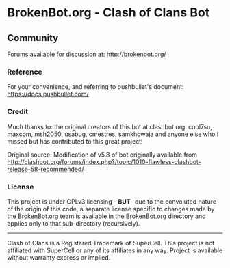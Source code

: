 # BrokenBot.org - Clash of Clans Bot

## Community
Forums available for discussion at: http://brokenbot.org/

### Reference
For your convenience, and referring to pushbullet's document:
https://docs.pushbullet.com/

### Credit
Much thanks to: the original creators of this bot at clashbot.org, cool7su, maxcom, msh2050, usabug, cmestres, samkhowaja and anyone else who I missed but has contributed to this great project!

Original source:
Modification of v5.8 of bot originally available from http://clashbot.org/forums/index.php?/topic/1010-flawless-clashbot-release-58-recommended/

### License
This project is under GPLv3 licensing - **BUT**- due to the convoluted nature of the origin of this code, a separate license specific to changes made by the BrokenBot.org team is available in the BrokenBot.org directory and applies only to that sub-directory (recursively).

----------
Clash of Clans is a Registered Trademark of SuperCell. This project is not affiliated with SuperCell or any of its affiliates in any way. Project is available without warranty express or implied.
